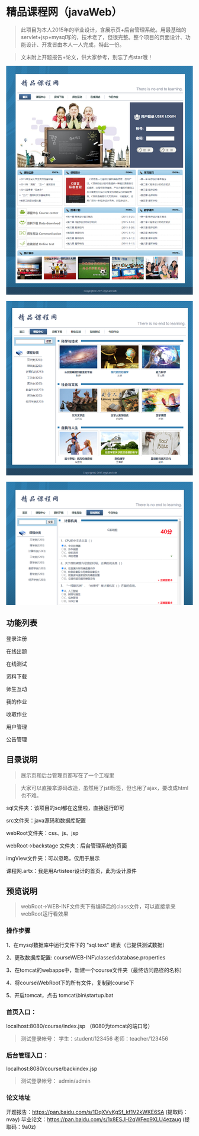 # 精品课程网（javaWeb）

> 此项目为本人2015年的毕业设计，含展示页+后台管理系统。用最基础的servlet+jsp+mysql写的，技术老了，但很完整。整个项目的页面设计、功能设计、开发皆由本人一人完成，特此一份。

> 文末附上开题报告+论文，供大家参考，别忘了点star哦！

![image](https://github.com/oyai32/course/blob/master/viewImg/index.png)

![image](https://github.com/oyai32/course/blob/master/viewImg/coursecenter.png)

![image](https://github.com/oyai32/course/blob/master/viewImg/test.png)

## 功能列表
登录注册

在线出题

在线测试

资料下载

师生互动

我的作业

收取作业

用户管理

公告管理

## 目录说明
>展示页和后台管理页都写在了一个工程里

>大家可以直接拿源码改造，虽然用了jstl标签，但也用了ajax，要改成html也不难。

sql文件夹：该项目的sql都在这里啦，直接运行即可

src文件夹：java源码和数据库配置

webRoot文件夹：css、js、jsp

webRoot->backstage 文件夹：后台管理系统的页面

imgView文件夹：可以忽略，仅用于展示

课程网.artx：我是用Artisteer设计的首页，此为设计原件


## 预览说明
>webRoot->WEB-INF文件夹下有编译后的class文件，可以直接拿来webRoot运行看效果
### 操作步骤
1、在mysql数据库中运行文件下的 "sql.text"  建表（已提供测试数据）

2、更改数据库配置: course\WEB-INF\classes\database.properties

3、在tomcat的webapps中，新建一个course文件夹（最终访问路径的名称）

4、将course\WebRoot下的所有文件，复制到course下

5、开启tomcat，点击 tomcat\bin\startup.bat

### 首页入口：
localhost:8080/course/index.jsp  （8080为tomcat的端口号）

>测试登录帐号： 
>学生：student/123456
>老师：teacher/123456 
### 后台管理入口：
localhost:8080/course/backindex.jsp

>测试登录帐号：
>admin/admin

### 论文地址
开题报告：https://pan.baidu.com/s/1DqXVvKgSf_kf1V2kWKE6SA   (提取码：nvay) 
毕业论文：https://pan.baidu.com/s/1x8ESJH2qWFep9XLU4ezaug   (提取码：9a0z)
